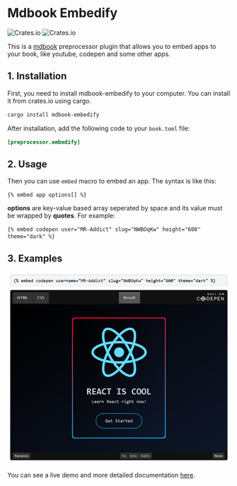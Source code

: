 # Mdbook Embedify

![Crates.io](https://img.shields.io/crates/v/mdbook-embedify) ![Crates.io](https://img.shields.io/crates/l/mdbook-embedify)

This is a [mdbook](https://rust-lang.github.io/mdBook) preprocessor plugin that allows you to embed apps to your book, like youtube, codepen and some other apps.

## 1. Installation

First, you need to install mdbook-embedify to your computer. You can install it from crates.io using cargo.

```sh
cargo install mdbook-embedify
```

After installation, add the following code to your `book.toml` file:

```toml
[preprocessor.embedify]
```

## 2. Usage

Then you can use `embed` macro to embed an app. The syntax is like this:

```text
{% embed app options[] %}
```

**options** are key-value based array seperated by space and its value must be wrapped by **quotes**. For example:

```text
{% embed codepen user="MR-Addict" slug="NWBOqKw" height="600" theme="dark" %}
```

## 3. Examples

![preview](preview.png)

You can see a live demo and more detailed documentation [here](https://mr-addict.github.io/mdbook-embedify).
